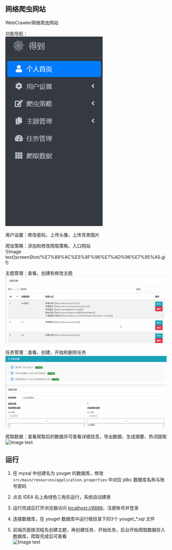 ## 网络爬虫网站
WebCrawler网络爬虫网站  
  
功能导航：  
![Image text](screenShot/%E5%AF%BC%E8%88%AA%E6%A0%8F.gif)  
  
用户设置：修改密码，上传头像，上传背景图片  
  
爬虫策略：添加和修改爬取策略、入口网站  
![Image text]screenShot/%E7%88%AC%E5%8F%96%E7%AD%96%E7%95%A5.gif)  
  
主题管理：查看、创建和修改主题  
![Image text](screenShot/%E4%B8%BB%E9%A2%98%E5%88%97%E8%A1%A8.gif)  
  
任务管理：查看、创建、开始和删除任务  
![Image text](screenShot/%E4%BB%BB%E5%8A%A1%E5%88%97%E8%A1%A8.gif)  
  
爬取数据：查看爬取后的数据并可查看详细信息，导出数据、生成摘要、热词提取  
![Image text](screenShot/%E7%88%AC%E5%8F%96%E6%95%B0%E6%8D%AE.gif)

## 运行

1. 在 mysql 中创建名为 youget 的数据库，修改 `src/main/resources/application.properties` 中对应 jdbc 数据库名称与账号密码

2. 点击 IDEA 右上角绿色三角形运行，系统自动建表

3. 运行完成后打开浏览器访问 [localhost://8888](http://localhost:8888/)，注册账号并登录

4. 连接数据库，在 youget 数据库中运行根目录下的3个 youget_*.sql 文件

5. 前端页面按流程先创建主题，再创建任务、开始任务，后台开始爬取数据存入数据库，爬取完成后可查看  
  ![Image text](screenShot/process.gif)
